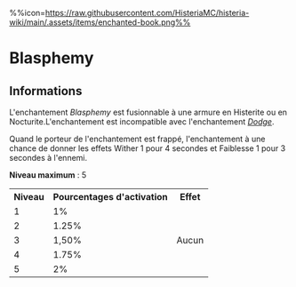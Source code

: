 %%icon=https://raw.githubusercontent.com/HisteriaMC/histeria-wiki/main/.assets/items/enchanted-book.png%%
# Blasphemy

## Informations 
L'enchantement *Blasphemy* est fusionnable à une armure en Histerite ou en Nocturite.L'enchantement est incompatible avec l'enchantement [*Dodge*](https://histeria.fr/wiki/enchants/dodge).

Quand le porteur de l'enchantement est frappé, l'enchantement à une chance de donner les effets Wither 1 pour 4 secondes et Faiblesse 1 pour 3 secondes à l'ennemi.  
 
**Niveau maximum** : 5   

<table>
  <tr>
    <th>Niveau</th>
    <th>Pourcentages d'activation</th>
    <th>Effet</th>
  </tr>
  <tr>
    <td>1</td>
    <td>1%</td>
    <td rowspan="5">Aucun</td>
  </tr>
  <tr>
    <td>2</td>
    <td>1.25%</td>
  </tr>
  <tr>
    <td>3</td>
    <td>1,50%</td>
  </tr>
  <tr>
    <td>4</td>
    <td>1.75%</td>
  </tr>
  <tr>
    <td>5</td>
    <td>2%</td>
   </tr>
</table>
